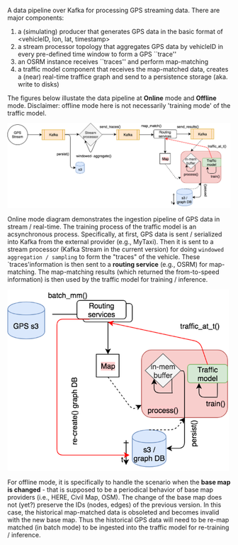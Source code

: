 A data pipeline over Kafka for processing GPS streaming data. There are major components:
1. a (simulating) producer that generates GPS data in the basic format of <vehicleID, lon, lat, timestamp>
2. a stream processor topology that aggregates GPS data by vehicleID in every pre-defined time window to form a GPS ``trace''
3. an OSRM instance receives ``traces'' and perform map-matching
4. a traffic model component that receives the map-matched data, creates a (near) real-time traffice graph and send to a persistence storage (aka. write to disks)


The figures below illustate the data pipeline at **Online** mode and **Offline** mode. Disclaimer: offline mode here is not necessarily 'training mode' of the traffic model.

<img src="images/online_mode_dp.png"  alt = "Online mode" width="800">

Online mode diagram demonstrates the ingestion pipeline of GPS data in stream / real-time. The training process of the traffic model is an acsynchronous process. Specifically, at first,
GPS data is sent / serialized into Kafka from the external provider (e.g., MyTaxi). Then it is sent to a stream processor (Kafka Stream in the current version) for doing 
`windowed aggregation / sampling` to form the "traces" of the vehicle. These `traces'information is then sent to a **routing service** (e.g., OSRM) for map-matching. The map-matching results (which
returned the from-to-speed information) is then used by the traffic model for training / inference.

<img src="images/offline_mode_dp.png"  alt = "Offline mode" width="500">


For offline mode, it is specifically to handle the scenario when the **base map is changed** - that is supposed to be a periodical behavior of base map providers (i.e., HERE, Civil Map, OSM). The change of the base map does not (yet?) preserve the IDs (nodes, edges) of the previous version. In this case, the historical map-matched data is obsoleted and becomes invalid with the new base map. Thus the historical GPS data 
will need to be re-map matched (in batch mode) to be ingested into the traffic model for re-training / inference. 
